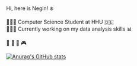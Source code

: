 Hi, here is Negin! ❄️<br/>

👩🏻‍🎓 Computer Science Student at HHU 🇩🇪<br/>
👩🏻‍💻 Currently working on my data analysis skills 📊<br/>


📖
🎻
🎨
🎮<br/>

[![Anurag's GitHub stats](https://github-readme-stats.vercel.app/api?username=Neginae)](https://github.com/anuraghazra/github-readme-stats)



